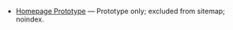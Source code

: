 - [Homepage Prototype](./homepage-prototype.html) — Prototype only; excluded from sitemap; noindex.

